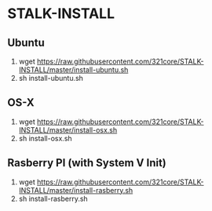 # STALK-INSTALL

## Ubuntu

1. wget https://raw.githubusercontent.com/321core/STALK-INSTALL/master/install-ubuntu.sh
2. sh install-ubuntu.sh

## OS-X
1. wget https://raw.githubusercontent.com/321core/STALK-INSTALL/master/install-osx.sh
2. sh install-osx.sh

## Rasberry PI (with System V Init)

1. wget https://raw.githubusercontent.com/321core/STALK-INSTALL/master/install-rasberry.sh
2. sh install-rasberry.sh
